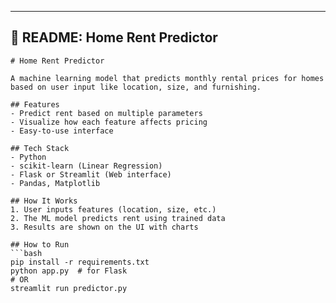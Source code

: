 
---

## 📄 README: Home Rent Predictor

```
# Home Rent Predictor

A machine learning model that predicts monthly rental prices for homes based on user input like location, size, and furnishing.

## Features
- Predict rent based on multiple parameters
- Visualize how each feature affects pricing
- Easy-to-use interface

## Tech Stack
- Python
- scikit-learn (Linear Regression)
- Flask or Streamlit (Web interface)
- Pandas, Matplotlib

## How It Works
1. User inputs features (location, size, etc.)
2. The ML model predicts rent using trained data
3. Results are shown on the UI with charts

## How to Run
```bash
pip install -r requirements.txt
python app.py  # for Flask
# OR
streamlit run predictor.py
